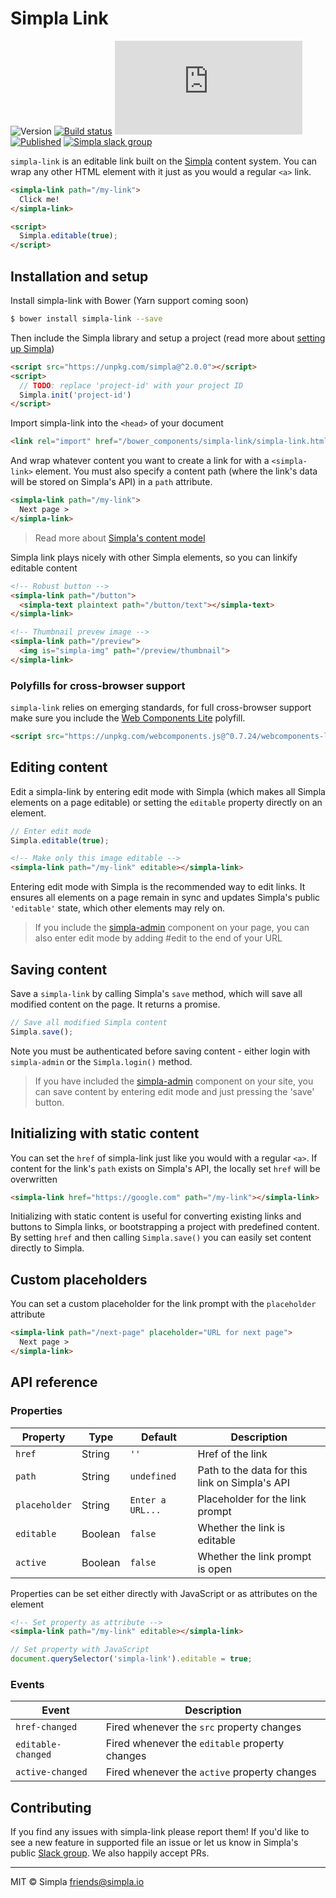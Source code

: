 # Simpla Link
![Version][bower-badge] [![Build status][travis-badge]][travis-url] ![Size][size-badge] [![Published][webcomponents-badge]][webcomponents-url] [![Simpla slack group][slack-badge]][slack-url]

`simpla-link` is an editable link built on the [Simpla](https://www.simpla.io) content system. You can wrap any other HTML element with it just as you would a regular `<a>` link.

<!---
```
<custom-element-demo>
  <template>
    <script src="../webcomponentsjs/webcomponents-lite.js"></script>
    <link rel="import" href="simpla-link.html">

    <script src="https://unpkg.com/simpla@^2.0.0"></script>
    <script>
      Simpla.init('dummy');
    </script>
    <next-code-block></next-code-block>
  </template>
</custom-element-demo>
```
-->
```html
<simpla-link path="/my-link">
  Click me!
</simpla-link>

<script>
  Simpla.editable(true);
</script>
```

## Installation and setup

Install simpla-link with Bower (Yarn support coming soon)

```sh
$ bower install simpla-link --save
```

Then include the Simpla library and setup a project (read more about [setting up Simpla](https://www.simpla.io/docs/guides/get-started))

```html
<script src="https://unpkg.com/simpla@^2.0.0"></script>
<script>
  // TODO: replace 'project-id' with your project ID
  Simpla.init('project-id')
</script>
```

Import simpla-link into the `<head>` of your document

```html
<link rel="import" href="/bower_components/simpla-link/simpla-link.html">
```

And wrap whatever content you want to create a link for with a `<simpla-link>` element. You must also specify a content path (where the link's data will be stored on Simpla's API) in a `path` attribute.

```html
<simpla-link path="/my-link">
  Next page >
</simpla-link>
```

> Read more about [Simpla's content model](https://www.simpla.io/docs/guides/content-model)

Simpla link plays nicely with other Simpla elements, so you can linkify editable content

```html
<!-- Robust button -->
<simpla-link path="/button">
  <simpla-text plaintext path="/button/text"></simpla-text> 
</simpla-link>

<!-- Thumbnail prevew image -->
<simpla-link path="/preview">
  <img is="simpla-img" path="/preview/thumbnail">
</simpla-link>
```

### Polyfills for cross-browser support

`simpla-link` relies on emerging standards, for full cross-browser support make sure you include the [Web Components Lite](https://github.com/webcomponents/webcomponentsjs) polyfill.

```html
<script src="https://unpkg.com/webcomponents.js@^0.7.24/webcomponents-lite.min.js"></script>
```

## Editing content

Edit a simpla-link by entering edit mode with Simpla (which makes all Simpla elements on a page editable) or setting the `editable` property directly on an element.

```js
// Enter edit mode
Simpla.editable(true);
```

```html
<!-- Make only this image editable -->
<simpla-link path="/my-link" editable></simpla-link>
```

Entering edit mode with Simpla is the recommended way to edit links. It ensures all elements on a page remain in sync and updates Simpla's public `'editable'` state, which other elements may rely on.

> If you include the [simpla-admin](https://webcomponents.org/element/SimplaElements/simpla-admin) component on your page, you can also enter edit mode by adding #edit to the end of your URL

## Saving content

Save a `simpla-link` by calling Simpla's `save` method, which will save all modified content on the page. It returns a promise.

```js
// Save all modified Simpla content
Simpla.save();
```

Note you must be authenticated before saving content - either login with `simpla-admin` or the `Simpla.login()` method.

> If you have included the [simpla-admin](http://webcomponents.org/element/SimplaElements/simpla-admin) component on your site, you can save content by entering edit mode and just pressing the 'save' button.

## Initializing with static content

You can set the `href` of simpla-link just like you would with a regular `<a>`. If content for the link's `path` exists on Simpla's API, the locally set `href` will be overwritten

```html
<simpla-link href="https://google.com" path="/my-link"></simpla-link>
```

Initializing with static content is useful for converting existing links and buttons to Simpla links, or bootstrapping a project with predefined content. By setting `href` and then calling `Simpla.save()` you can easily set content directly to Simpla.

## Custom placeholders

You can set a custom placeholder for the link prompt with the `placeholder` attribute

```html
<simpla-link path="/next-page" placeholder="URL for next page">
  Next page >
</simpla-link>
```


## API reference

### Properties

Property      | Type    | Default           | Description                                                   
------------- | ------- | ----------------- | -----------                                                   
`href`        | String  | `''`              | Href of the link
`path`        | String  | `undefined`       | Path to the data for this link on Simpla's API            
`placeholder` | String  | `Enter a URL...`  | Placeholder for the link prompt
`editable`    | Boolean | `false`           | Whether the link is editable                                 
`active`      | Boolean | `false`           | Whether the link prompt is open

Properties can be set either directly with JavaScript or as attributes on the element

```html
<!-- Set property as attribute -->
<simpla-link path="/my-link" editable></simpla-link>
```

```js
// Set property with JavaScript
document.querySelector('simpla-link').editable = true;
```

### Events

Event              | Description                                    
------------------ | -----------                                    
`href-changed`     | Fired whenever the `src` property changes      
`editable-changed` | Fired whenever the `editable` property changes 
`active-changed`   | Fired whenever the `active` property changes   

## Contributing

If you find any issues with simpla-link please report them! If you'd like to see a new feature in supported file an issue or let us know in Simpla's public [Slack group](https://slack.simpla.io). We also happily accept PRs. 

***

MIT © Simpla <friends@simpla.io>

[bower-badge]: https://img.shields.io/bower/v/simpla-link.svg
[bowerlicense-badge]: https://img.shields.io/bower/l/simpla-link.svg
[travis-badge]: https://img.shields.io/travis/SimplaElements/simpla-link.svg
[travis-url]: https://travis-ci.org/SimplaElements/simpla-link
[bowerdeps-badge]: https://img.shields.io/gemnasium/SimplaElements/simpla-link.svg
[bowerdeps-url]: https://gemnasium.com/bower/simpla-link
[size-badge]: https://badges.herokuapp.com/size/github/SimplaElements/simpla-link/master/simpla-link.html?gzip=true&color=blue
[webcomponents-badge]: https://img.shields.io/badge/webcomponents.org-published-blue.svg
[webcomponents-url]: https://www.webcomponents.org/element/SimplaElements/simpla-link
[slack-badge]: http://slack.simpla.io/badge.svg
[slack-url]: https://slack.simpla.io

